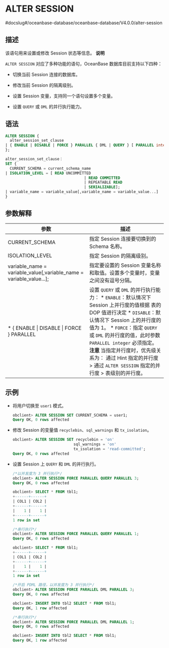 ALTER SESSION 
==================================
#docslug#/oceanbase-database/oceanbase-database/V4.0.0/alter-session


描述 
-----------

该语句用来设置或修改 Session 状态等信息。 
**说明**



`ALTER SESSION` 对应了多种功能的语句，OceanBase 数据库目前支持以下四种：

* 切换当前 Session 连接的数据库。

  

* 修改当前 Session 的隔离级别。

  

* 设置 Session 变量，支持同一个语句设置多个变量。

  

* 设置 `QUERY` 或 `DML` 的并行执行能力。

  




语法 
-----------

```sql
ALTER SESSION {
  alter_session_set_clause
| { ENABLE | DISABLE | FORCE } PARALLEL { DML | QUERY } [ PARALLEL integer ]
};

alter_session_set_clause：
SET {
  CURRENT_SCHEMA = current_schema_name
| ISOLATION_LEVEL = [ READ UNCOMMITTED
                                   | READ COMMITTED
                                   | REPEATABLE READ
                                   | SERIALIZABLE];
| variable_name = variable_value[,variable_name = variable_value...]
}
```



参数解释 
-------------



|                                               参数                                               |                                                                                                                                                                                                                      描述                                                                                                                                                                                                                       |
|------------------------------------------------------------------------------------------------|-----------------------------------------------------------------------------------------------------------------------------------------------------------------------------------------------------------------------------------------------------------------------------------------------------------------------------------------------------------------------------------------------------------------------------------------------|
| CURRENT_SCHEMA                                                                                 | 指定 Session 连接要切换到的 Schema 名称。                                                                                                                                                                                                                                                                                                                                                                                                                 |
| ISOLATION_LEVEL                                                                                | 指定 Session 的隔离级别。                                                                                                                                                                                                                                                                                                                                                                                                                             |
| variable_name = variable_value\[,variable_name = variable_value...\];                          | 指定要设置的 Session 变量名称和取值。设置多个变量时，变量之间没有逗号分隔。                                                                                                                                                                                                                                                                                                                                                                                                    |
| * { ENABLE \| DISABLE \| FORCE } PARALLEL    | 设置 `QUERY` 或 `DML` 的并行执行能力： * `ENABLE`：默认情况下 Session 上并行度的值根据 表的 DOP 值进行决定   * `DISABLE`：默认情况下 Session 上的并行度的值为 1。   * `FORCE`：指定 `QUERY` 或 `DML` 的并行度的值，此时参数 `PARALLEL integer` 必须指定。    **注意**  当指定并行度时，优先级关系为： 通过 Hint 指定的并行度 \> 通过 `ALTER SESSION` 指定的并行度 \> 表级别的并行度。 |



示例 
-----------

* 将用户切换至 `user1` 模式。

  ```sql
  obclient> ALTER SESSION SET CURRENT_SCHEMA = user1;
  Query OK, 0 rows affected
  ```

  

* 修改 Session 的变量值 `recyclebin`、`sql_warnings` 和 `tx_isolation`。

  ```sql
  obclient> ALTER SESSION SET recyclebin = 'on' 
                             sql_warnings = 'on' 
                             tx_isolation = 'read-committed';
  Query OK, 0 rows affected
  ```

  

* 设置 Session 上 `QUERY` 和 `DML` 的并行执行。

  ```sql
  /*以并发度为 3 并行执行*/
  obclient> ALTER SESSION FORCE PARALLEL QUERY PARALLEL 3;
  Query OK, 0 rows affected
  
  obclient> SELECT * FROM tbl1;
  +------+------+
  | COL1 | COL2 |
  +------+------+
  |    1 |    1 |
  +------+------+
  1 row in set
  
  /*串行执行*/
  obclient> ALTER SESSION FORCE PARALLEL QUERY PARALLEL 1;
  Query OK, 0 rows affected
  
  obclient> SELECT * FROM tbl1;
  +------+------+
  | COL1 | COL2 |
  +------+------+
  |    1 |    1 |
  +------+------+
  1 row in set
  
  /*开启 PDML 路径，以并发度为 3 并行执行*/
  obclient> ALTER SESSION FORCE PARALLEL DML PARALLEL 3;
  Query OK, 0 rows affected
  
  obclient> INSERT INTO tbl2 SELECT * FROM tbl1;
  Query OK, 1 row affected
  
  /*串行执行*/
  obclient> ALTER SESSION FORCE PARALLEL DML PARALLEL 1;
  Query OK, 0 rows affected
  
  obclient> INSERT INTO tbl2 SELECT * FROM tbl1;
  Query OK, 1 row affected
  ```

  




